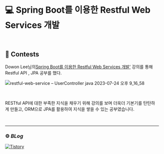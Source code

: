 # :computer: Spring Boot를 이용한 Restful Web Services 개발
</br>

## :page_facing_up: Contests

Dowon Lee님의[Spring Boot를 이용한 Restful Web Services 개발'](https://www.inflearn.com/course/spring-boot-restful-web-services) 강의를 통해 Restful API , JPA 공부를 했다.

![restful-web-service – UserController java 2023-07-24 오후 9_16_58](https://github.com/KiHwanY/Restful-Web-Services/assets/117561565/c187242f-4531-4e40-a2bd-830ded6087cd)

<br>

RESTful API에 대한 부족한 지식을 채우기 위해 강의를 보며 더욱더 기본기를 탄탄하게 만들고, ORM으로 JPA를 활용하여 지식을 쌓을 수 있는 공부였습니다.


</br>

***

###  ⚙️ _BLog_ 

</a> <a href = "[https://drg2524.tistory.com/category/%5B%20JAVA%20%5D/JAVA%20RESTful%20API]"> <img alt="Tistory" src ="https://img.shields.io/badge/Tistory-white.svg?&style=for-the-badge"/></a>

